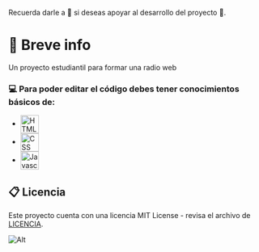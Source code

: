 Recuerda darle a 🌟 si deseas apoyar al desarrollo del proyecto 💖.

# 👀 Breve info
Un proyecto estudiantil para formar una radio web

### 💻 Para poder editar el código debes tener conocimientos básicos de:

-   <img src="https://cdn.discordapp.com/emojis/904792335852900423.png?size=4096" alt="HTML5" width="36" align="center">
-   <img src="https://cdn.discordapp.com/emojis/904792337388015677.png?size=4096" alt="CSS" width="36" align="center">
-   <img src="https://cdn.discordapp.com/emojis/844666825991520276.png?size=4096" alt="Javascript" width="36" align="center">

## 📋 Licencia

Este proyecto cuenta con una licencia MIT License - revisa el archivo de [LICENCIA](LICENCIA).

![Alt](https://repobeats.axiom.co/api/embed/693d440bcae66ed0d141908d6918d11102ec187f.svg "Repobeats analytics image")
